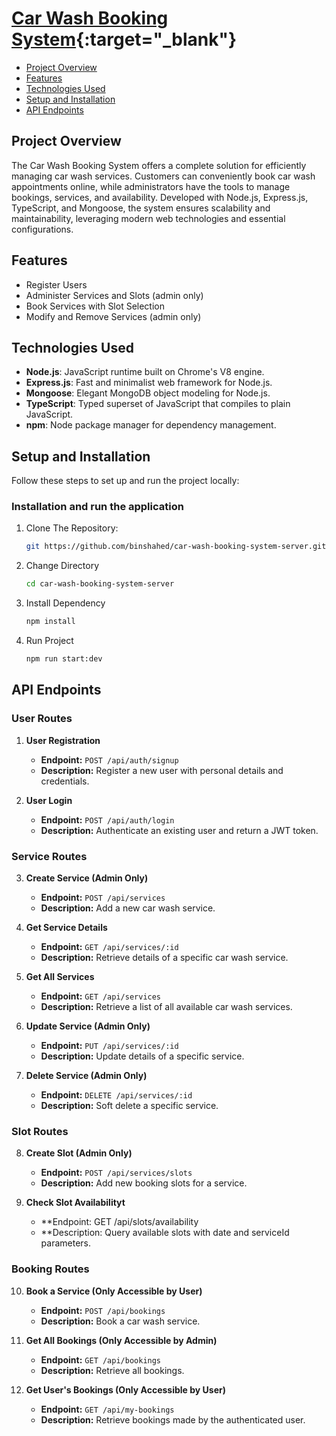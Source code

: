 # [Car Wash Booking System](https://car-wash-booking-system-ten.vercel.app/){:target="_blank"}

- [Project Overview](#project-overview)
- [Features](#features)
- [Technologies Used](#technologies-used)
- [Setup and Installation](#setup-and-installation)
- [API Endpoints](#api-endpoints)

## Project Overview

The Car Wash Booking System offers a complete solution for efficiently managing car wash services. Customers can conveniently book car wash appointments online, while administrators have the tools to manage bookings, services, and availability. Developed with Node.js, Express.js, TypeScript, and Mongoose, the system ensures scalability and maintainability, leveraging modern web technologies and essential configurations.

## Features
* Register Users
* Administer Services and Slots (admin only)
* Book Services with Slot Selection
* Modify and Remove Services (admin only)

## Technologies Used

- **Node.js**: JavaScript runtime built on Chrome's V8 engine.
- **Express.js**: Fast and minimalist web framework for Node.js.
- **Mongoose**: Elegant MongoDB object modeling for Node.js.
- **TypeScript**: Typed superset of JavaScript that compiles to plain JavaScript.
- **npm**: Node package manager for dependency management.

## Setup and Installation

Follow these steps to set up and run the project locally:

### Installation and run the application

1. Clone The Repository:
   ```sh
   git https://github.com/binshahed/car-wash-booking-system-server.git
   ```
2. Change Directory
   ```sh
   cd car-wash-booking-system-server 
   ```
3. Install Dependency
   ```sh
   npm install
   ```
4. Run Project
   ```sh
   npm run start:dev
## API Endpoints

### User Routes

1. **User Registration**
   - **Endpoint:** `POST /api/auth/signup`
   - **Description:** Register a new user with personal details and credentials.

2. **User Login**
   - **Endpoint:** `POST /api/auth/login`
   - **Description:** Authenticate an existing user and return a JWT token.

### Service Routes

3. **Create Service (Admin Only)**
   - **Endpoint:** `POST /api/services`
   - **Description:** Add a new car wash service.

4. **Get Service Details**
   - **Endpoint:** `GET /api/services/:id`
   - **Description:** Retrieve details of a specific car wash service.

5. **Get All Services**
   - **Endpoint:** `GET /api/services`
   - **Description:** Retrieve a list of all available car wash services.

6. **Update Service (Admin Only)**
   - **Endpoint:** `PUT /api/services/:id`
   - **Description:** Update details of a specific service.

7. **Delete Service (Admin Only)**
   - **Endpoint:** `DELETE /api/services/:id`
   - **Description:** Soft delete a specific service.

### Slot Routes

8. **Create Slot (Admin Only)**
   - **Endpoint:** `POST /api/services/slots`
   - **Description:** Add new booking slots for a service.

9. **Check Slot Availabilityt**
   - **Endpoint: GET /api/slots/availability
   - **Description: Query available slots with date and serviceId parameters.

### Booking Routes

10. **Book a Service (Only Accessible by User)**
    - **Endpoint:** `POST /api/bookings`
    - **Description:** Book a car wash service.

11. **Get All Bookings (Only Accessible by Admin)**
    - **Endpoint:** `GET /api/bookings`
    - **Description:** Retrieve all bookings.

12. **Get User's Bookings (Only Accessible by User)**
    - **Endpoint:** `GET /api/my-bookings`
    - **Description:** Retrieve bookings made by the authenticated user.

